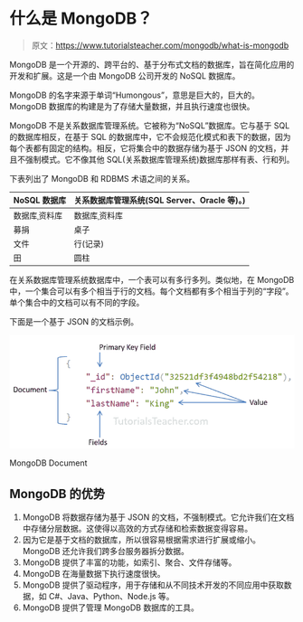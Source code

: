 # 什么是 MongoDB？

> 原文：<https://www.tutorialsteacher.com/mongodb/what-is-mongodb>

MongoDB 是一个开源的、跨平台的、基于分布式文档的数据库，旨在简化应用的开发和扩展。这是一个由 MongoDB 公司开发的 NoSQL 数据库。

MongoDB 的名字来源于单词“Humongous”，意思是巨大的，巨大的。MongoDB 数据库的构建是为了存储大量数据，并且执行速度也很快。

MongoDB 不是关系数据库管理系统。它被称为“NoSQL”数据库。它与基于 SQL 的数据库相反，在基于 SQL 的数据库中，它不会规范化模式和表下的数据，因为每个表都有固定的结构。相反，它将集合中的数据存储为基于 JSON 的文档，并且不强制模式。它不像其他 SQL(关系数据库管理系统)数据库那样有表、行和列。

下表列出了 MongoDB 和 RDBMS 术语之间的关系。

| NoSQL 数据库 | 关系数据库管理系统(SQL Server、Oracle 等)。) |
| --- | --- |
| 数据库ˌ资料库 | 数据库ˌ资料库 |
| 募捐 | 桌子 |
| 文件 | 行(记录) |
| 田 | 圆柱 |

在关系数据库管理系统数据库中，一个表可以有多行多列。类似地，在 MongoDB 中，一个集合可以有多个相当于行的文档。每个文档都有多个相当于列的“字段”。单个集合中的文档可以有不同的字段。

下面是一个基于 JSON 的文档示例。

[![](img/f73fdebc6496953cf55d6e49f93a1324.png)](../../Content/images/mongodb/document.png) 

MongoDB Document



## MongoDB 的优势

1.  MongoDB 将数据存储为基于 JSON 的文档，不强制模式。它允许我们在文档中存储分层数据。这使得以高效的方式存储和检索数据变得容易。
2.  因为它是基于文档的数据库，所以很容易根据需求进行扩展或缩小。MongoDB 还允许我们跨多台服务器拆分数据。
3.  MongoDB 提供了丰富的功能，如索引、聚合、文件存储等。
4.  MongoDB 在海量数据下执行速度很快。
5.  MongoDB 提供了驱动程序，用于存储和从不同技术开发的不同应用中获取数据，如 C#、Java、Python、Node.js 等。
6.  MongoDB 提供了管理 MongoDB 数据库的工具。